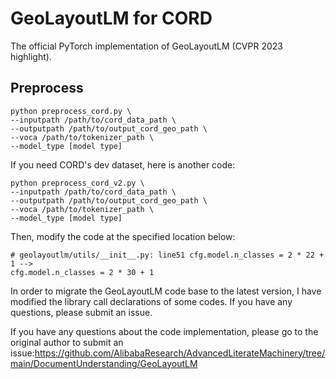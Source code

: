 # GeoLayoutLM for CORD
The official PyTorch implementation of GeoLayoutLM (CVPR 2023 highlight).
## Preprocess
```
python preprocess_cord.py \
--inputpath /path/to/cord_data_path \
--outputpath /path/to/output_cord_geo_path \
--voca /path/to/tokenizer_path \
--model_type [model type] 
```

If you need CORD's dev dataset, here is another code:

``````
python preprocess_cord_v2.py \
--inputpath /path/to/cord_data_path \
--outputpath /path/to/output_cord_geo_path \
--voca /path/to/tokenizer_path \
--model_type [model type]
``````

Then, modify the code at the specified location below:

```
# geolayoutlm/utils/__init__.py: line51 cfg.model.n_classes = 2 * 22 + 1 -->
cfg.model.n_classes = 2 * 30 + 1
```
In order to migrate the GeoLayoutLM code base to the latest version, I have modified the library call declarations of some codes. If you have any questions, please submit an issue.

If you have any questions about the code implementation, please go to the original author to submit an issue:https://github.com/AlibabaResearch/AdvancedLiterateMachinery/tree/main/DocumentUnderstanding/GeoLayoutLM